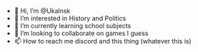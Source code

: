 - 👋 Hi, I’m @Ukalnsk
- 👀 I’m interested in History and Politics
- 🌱 I’m currently learning school subjects
- 💞️ I’m looking to collaborate on games I guess
- 📫 How to reach me discord and this thing (whatever this is)

<!---
Ukalnsk/Ukalnsk is a ✨ special ✨ repository because its `README.md` (this file) appears on your GitHub profile.
You can click the Preview link to take a look at your changes.
--->
